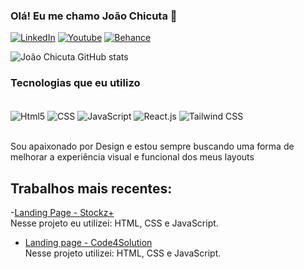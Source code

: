 ### Olá! Eu me chamo João Chicuta 🙂


[![LinkedIn](https://img.shields.io/badge/LinkedIn-0077B5?style=for-the-badge&logo=linkedin&logoColor=white)](https://www.linkedin.com/in/jo%C3%A3o-chicuta/)
[![Youtube](https://img.shields.io/badge/YouTube-FF0000?style=for-the-badge&logo=youtube&logoColor=white)](https://www.youtube.com/@jotach8404/videos)
[![Behance](https://img.shields.io/badge/-Behance-blue?style=for-the-badge&logo=behance&logoColor=white)](https://www.behance.net/joaoChicuta)


![João Chicuta GitHub stats](https://github-readme-stats.vercel.app/api?username=HttpjtCH&show_icons=true&theme=radical)

### Tecnologias que eu utilizo

<div style="display: inline_block"><br/>
    <img align="center" alt="Html5" src="https://img.shields.io/badge/HTML5-E34F26?style=for-the-badge&logo=html5&logoColor=white">
    <img align="center" alt="CSS" src="https://img.shields.io/badge/CSS3-1572B6?style=for-the-badge&logo=css3&logoColor=white">
    <img align="center" alt="JavaScript" src="https://img.shields.io/badge/JavaScript-F7DF1E?style=for-the-badge&logo=javascript&logoColor=black">
    <img align="center" alt="React.js" src="https://img.shields.io/badge/React-20232A?style=for-the-badge&logo=react&logoColor=61DAFB">
    <img align="center" alt="Tailwind CSS" src="https://img.shields.io/badge/Tailwind_CSS-38B2AC?style=for-the-badge&logo=tailwind-css&logoColor=white">
</div><br/>

Sou apaixonado por Design e estou sempre buscando uma forma de melhorar a experiência visual e funcional dos meus layouts

## Trabalhos mais recentes:

-[Landing Page - Stockz+](https://stockzplus.com/)<br/>
Nesse projeto eu utilizei: HTML, CSS e JavaScript.

- [Landing page - Code4Solution](https://www.code4solution.com.br/)<br/>
Nesse projeto utilizei: HTML, CSS e JavaScript.

